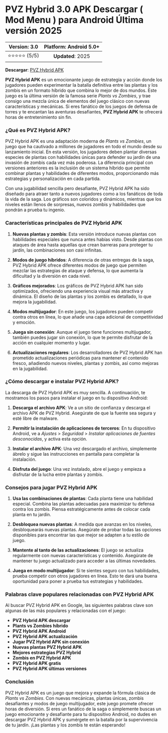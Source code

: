 # PVZ Hybrid 3.0 APK Descargar ( Mod Menu ) para Android Última versión 2025

| **Version**: 3.0 | **Platform**: Android 5.0+ |  
|:------------------:|:-----------------------:|  
| ⭐⭐⭐⭐⭐ (5/5) | **Updated**: 2025 |  

 **Descargar**: [PVZ Hybrid APK](https://bom.so/G80ueY)

**PVZ Hybrid APK** es un emocionante juego de estrategia y acción donde los jugadores pueden experimentar la batalla definitiva entre las plantas y los zombis en un formato híbrido que combina lo mejor de dos mundos. Este juego es la última versión de la famosa serie *Plants vs Zombies*, y trae consigo una mezcla única de elementos del juego clásico con nuevas características y mecánicas. Si eres fanático de los juegos de defensa de torres y te encantan las aventuras desafiantes, **PVZ Hybrid APK** te ofrecerá horas de entretenimiento sin fin.

### ¿Qué es PVZ Hybrid APK?

PVZ Hybrid APK es una adaptación moderna de *Plants vs Zombies*, un juego que ha cautivado a millones de jugadores en todo el mundo desde su lanzamiento inicial. En esta versión, los jugadores deben plantar diversas especies de plantas con habilidades únicas para defender su jardín de una invasión de zombis cada vez más poderosa. La diferencia principal con versiones anteriores es la inclusión de un sistema híbrido que permite combinar plantas y habilidades de diferentes modos, proporcionando más estrategias y personalización en cada partida.

Con una jugabilidad sencilla pero desafiante, PVZ Hybrid APK ha sido diseñado para atraer tanto a nuevos jugadores como a los fanáticos de toda la vida de la saga. Los gráficos son coloridos y dinámicos, mientras que los niveles están llenos de sorpresas, nuevos zombis y habilidades que pondrán a prueba tu ingenio.

### Características principales de PVZ Hybrid APK

1. **Nuevas plantas y zombis**: Esta versión introduce nuevas plantas con habilidades especiales que nunca antes habías visto. Desde plantas con ataques de área hasta aquellas que crean barreras para proteger tu jardín, las combinaciones son casi infinitas.
  
2. **Modos de juego híbridos**: A diferencia de otras entregas de la saga, PVZ Hybrid APK ofrece diferentes modos de juego que permiten mezclar las estrategias de ataque y defensa, lo que aumenta la dificultad y la diversión en cada nivel.

3. **Gráficos mejorados**: Los gráficos de PVZ Hybrid APK han sido optimizados, ofreciendo una experiencia visual más atractiva y dinámica. El diseño de las plantas y los zombis es detallado, lo que mejora la jugabilidad.

4. **Modos multijugador**: En este juego, los jugadores pueden competir contra otros en línea, lo que añade una capa adicional de competitividad y emoción.

5. **Juega sin conexión**: Aunque el juego tiene funciones multijugador, también puedes jugar sin conexión, lo que te permite disfrutar de la acción en cualquier momento y lugar.

6. **Actualizaciones regulares**: Los desarrolladores de PVZ Hybrid APK han prometido actualizaciones periódicas para mantener el contenido fresco, añadiendo nuevos niveles, plantas y zombis, así como mejoras en la jugabilidad.

### ¿Cómo descargar e instalar PVZ Hybrid APK?

La descarga de PVZ Hybrid APK es muy sencilla. A continuación, te mostramos los pasos para instalar el juego en tu dispositivo Android:

1. **Descarga el archivo APK**: Ve a un sitio de confianza y descarga el archivo APK de PVZ Hybrid. Asegúrate de que la fuente sea segura y esté libre de malware.
   
2. **Permitir la instalación de aplicaciones de terceros**: En tu dispositivo Android, ve a *Ajustes* > *Seguridad* > *Instalar aplicaciones de fuentes desconocidas*, y activa esta opción.
   
3. **Instalar el archivo APK**: Una vez descargado el archivo, simplemente ábrelo y sigue las instrucciones en pantalla para completar la instalación.

4. **Disfruta del juego**: Una vez instalado, abre el juego y empieza a disfrutar de la lucha entre plantas y zombis.

### Consejos para jugar PVZ Hybrid APK

1. **Usa las combinaciones de plantas**: Cada planta tiene una habilidad especial. Combina las plantas adecuadas para maximizar tu defensa contra los zombis. Piensa estratégicamente antes de colocar cada planta en tu jardín.
   
2. **Desbloquea nuevas plantas**: A medida que avanzas en los niveles, desbloquearás nuevas plantas. Asegúrate de probar todas las opciones disponibles para encontrar las que mejor se adapten a tu estilo de juego.

3. **Mantente al tanto de las actualizaciones**: El juego se actualiza regularmente con nuevas características y contenido. Asegúrate de mantener tu juego actualizado para acceder a las últimas novedades.

4. **Juega en modo multijugador**: Si te sientes seguro con tus habilidades, prueba competir con otros jugadores en línea. Esto te dará una buena oportunidad para poner a prueba tus estrategias y habilidades.

### Palabras clave populares relacionadas con PVZ Hybrid APK

Al buscar PVZ Hybrid APK en Google, las siguientes palabras clave son algunas de las más populares y relacionadas con el juego:

- **PVZ Hybrid APK descargar**
- **Plants vs Zombies híbrido**
- **PVZ Hybrid APK Android**
- **PVZ Hybrid APK actualización**
- **Jugar PVZ Hybrid APK sin conexión**
- **Nuevas plantas PVZ Hybrid APK**
- **Mejores estrategias PVZ Hybrid**
- **Zombis en PVZ Hybrid APK**
- **PVZ Hybrid APK gratis**
- **PVZ Hybrid APK últimas versiones**

### Conclusión

PVZ Hybrid APK es un juego que mejora y expande la fórmula clásica de *Plants vs Zombies*. Con nuevas mecánicas, plantas únicas, zombis desafiantes y modos de juego multijugador, este juego promete ofrecer horas de diversión. Si eres un fanático de la saga o simplemente buscas un juego emocionante y desafiante para tu dispositivo Android, no dudes en descargar PVZ Hybrid APK y sumérgete en la batalla por la supervivencia de tu jardín. ¡Las plantas y los zombis te están esperando!

